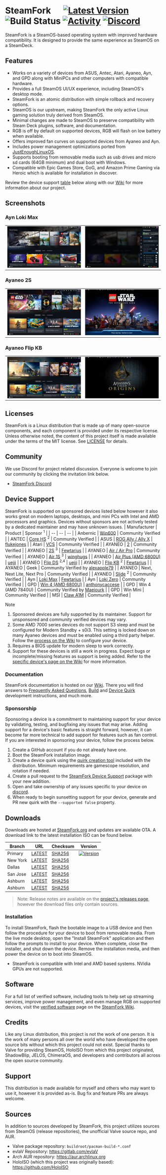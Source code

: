 # SteamFork&nbsp;&nbsp;&nbsp;&nbsp;&nbsp;&nbsp;[![Latest Version](https://img.shields.io/github/release/SteamFork/distribution.svg?color=1384B5&label=latest%20version&style=flat-square)](https://github.com/SteamFork/distribution/releases/latest) ![Build Status](https://img.shields.io/github/actions/workflow/status/SteamFork/distribution/release.yml?color=1384B5) [![Activity](https://img.shields.io/github/commit-activity/m/SteamFork/distribution?color=1384B5&style=flat-square)](https://github.com/SteamFork/distribution/commits) [![Discord](https://img.shields.io/discord/1245092101193072650?color=1384B5&label=chat&style=flat-square)](https://discord.gg/AQ5rtQstCf)

SteamFork is a SteamOS-based operating system with improved hardware compatibility.  It is designed to provide the same experience as SteamOS on a SteamDeck.

## Features
* Works on a variety of devices from ASUS, Antec, Atari, Ayaneo, Ayn, and GPD along with MiniPCs and other computers with compatible hardware.
* Provides a full SteamOS UI/UX experience, including SteamOS's desktop mode.
* SteamFork is an atomic distribution with simple rollback and recovery options.
* SteamOS is our upstream, making SteamFork the only active Linux gaming solution truly derived from SteamOS.
* Minimal changes are made to SteamOS to preserve compatibility with Steam Deck plugins, software, and documentation.
* RGB is off by default on supported devices, RGB will flash on low battery when available.
* Offers improved fan curves on supported devices from Ayaneo and Ayn.
* Includes power management optimizations ported from [JustEnoughLinuxOS](https://github.com/JustEnoughLinuxOS).
* Supports booting from removable media such as usb drives and micro sd cards (64GB minimum) and dual boot with Windows.
* Compatible with Epic Games Store, GoG, and Amazon Prime Gaming via Heroic which is available for installation in discover.

Review the device support [table](https://github.com/SteamFork#device-support) below along with our [Wiki](https://wiki.steamfork.org) for more information about our project.

## Screenshots
### Ayn Loki Max
<table>
  <tr>
    <td><img src="https://raw.githubusercontent.com/SteamFork/.github/main/profile/.images/20240609-max-1.jpg"/></td>
    <td><img src="https://raw.githubusercontent.com/SteamFork/.github/main/profile/.images/20240609-max-2.jpg"/></td>
  </tr>
</table>

### Ayaneo 2S
<table>
  <tr>
    <td><img src="https://raw.githubusercontent.com/SteamFork/.github/main/profile/.images/20240525-2s-1.jpg"/></td>
    <td><img src="https://raw.githubusercontent.com/SteamFork/.github/main/profile/.images/20240525-2s-2.jpg"/></td>
  </tr>
</table>

### Ayaneo Flip KB
<table>
  <tr>
    <td><img src="https://raw.githubusercontent.com/SteamFork/.github/main/profile/.images/20240525-flip-1.jpg"/></td>
    <td><img src="https://raw.githubusercontent.com/SteamFork/.github/main/profile/.images/20240525-flip-2.jpg"/></td>
  </tr>
</table>

## Licenses
SteamFork is a Linux distribution that is made up of many open-source components, and each component is provided under its respective license.  Unless otherwise noted, the content of this project itself is made available under the terms of the MIT license.  See [LICENSE](https://github.com/SteamFork/distribution/blob/main/rootfs/steamfork/LICENSE) for details.

## Community
We use Discord for project related discussion.  Everyone is welcome to join our community by clicking the invitation link below.
* [SteamFork Discord](https://discord.gg/AQ5rtQstCf)

## Device Support
SteamFork is supported on sponsored devices listed below however it also works great on modern laptops, desktops, and mini PCs with Intel and AMD processors and graphics.  Devices without sponsors are not actively tested by a dedicated maintainer and may have unknown issues.
| Manufacturer | Product | Sponsor <sup>1</sup> |
| -- | -- | -- |
| Anbernic | [Win600](https://wiki.steamfork.org/devices/anbernic/win600) | Community Verified |
| ANTEC | [Core HS](antec/core-hs.md) <sup>2</sup> | Community Verified |
| ASUS | [ROG Ally / Ally X](https://wiki.steamfork.org/devices/asus/rog-ally) | [flukejones](https://github.com/flukejones) |
| Atari | [VCS](atari/vcs.md) | Community Verified |
| AYANEO | [2](ayaneo/ayaneo-2) | Community Verified |
| AYANEO | [2S](https://wiki.steamfork.org/devices/ayaneo/ayaneo-2s) <sup>3</sup> | [Fewtarius](https://github.com/fewtarius) |
| AYANEO | [Air / Air Pro](ayaneo/air.md) | Community Verified |
| AYANEO | [Air 1S](https://wiki.steamfork.org/devices/ayaneo/air-1s) <sup>3</sup> | [winghugs](https://github.com/winghugs) |
| AYANEO | [Air Plus (AMD 6800U)](https://wiki.steamfork.org/devices/ayaneo/air-plus-6800u) | [uejji](https://github.com/uejji) |
| AYANEO | [Flip DS](https://wiki.steamfork.org/devices/ayaneo/flip-ds) <sup>2,4</sup> | [uejji](https://github.com/uejji) |
| AYANEO | [Flip KB](https://wiki.steamfork.org/devices/ayaneo/flip-kb) <sup>2</sup> | [Fewtarius](https://github.com/fewtarius) |
| AYANEO | Geek | Community Verified by [alexapple79](https://www.youtube.com/watch?v=4iBE-PUC_0Y) |
| AYANEO | Next, Next Lite, Next Pro | Community Verified |
| AYANEO | [Slide](ayaneo/slide.md) <sup>2</sup> | Community Verified |
| Ayn | [Loki Max](https://wiki.steamfork.org/devices/ayn/loki-max) | [Fewtarius](https://github.com/fewtarius) |
| Ayn | [Loki Zero](ayn/loki-zero) | Community Verified |
| GPD | [Win 4 (AMD 6800U)](https://wiki.steamfork.org/devices/gpd/win4-6800u) | [anthonycaccese](https://github.com/anthonycaccese) |
| GPD | Win 4 (AMD 7840U) | Community Verified by [Maeiourk](https://github.com/maeiourk) |
| GPD | Win Mini | Community Verified |
| MSI | [Claw A1M](https://wiki.steamfork.org/devices/msi/claw-a1m) | Community Verified |

> [!NOTE]
> 1. Sponsored devices are fully supported by its maintainer.  Support for unsponsored and community verified devices may vary.<br>
> 2. Some AMD 7000 series devices do not support S3 sleep and must be configured for Modern Standby + s0i3.  This setting is locked down on many Ayaneo devices and must be enabled using a third party helper.  Follow the [process on the Wiki](https://wiki.steamfork.org/troubleshooting/#enabling-modern-sleep-on-7000-series-amd-based-devices) to configure your device.
> 3. Requires a BIOS update for modern sleep to work correctly.
> 4. Support for these devices is still a work in progress.  Expect bugs or incomplete/missing features as support is being added.  Refer to the [specific device's page on the Wiki](https://wiki.steamfork.org/devices/) for more information.

### Documentation
SteamFork documentation is hosted on our [Wiki](https://wiki.steamfork.org).  There you will find answers to [Frequently Asked Questions](https://wiki.steamfork.org/faqs/), [Build](https://wiki.steamfork.org/contribute/build/) and [Device Quirk](https://wiki.steamfork.org/contribute/quirks/) development instructions, and much more.

### Sponsorship
Sponsoring a device is a commitment to maintaining support for your device by validating, testing, and bugfixing any issues that may arise.  Adding support for a device's basic features is straight forward, however, it can become far more technical to add support for features such as fan control.  If you are interested in sponsoring your device, follow the process below.

1. Create a GitHub account if you do not already have one.
2. Boot the SteamFork installation image.
3. Create a device quirk using the [quirk creation tool](https://wiki.steamfork.org/contribute/quirks/) included with the distribution.  Minimum requirements are gamescope resolution, and rotation if needed.
4. Create a pull request to the [SteamFork Device Support](https://github.com/SteamFork/distribution/tree/main/PKGBUILD/steamfork-device-support) package with your new addition.
5. Open and take ownership of any issues specific to your device on [discord](https://github.com/SteamFork#community).
6. When ready to begin sunsetting support for your device, generate and PR new quirk with the `--supported false` property.

## Downloads 
Downloads are hosted at [SteamFork.org](https://www.steamfork.org/images/installer/) and updates are available OTA.  A download link to the latest installation ISO can be
 found below.

| Branch | URL | Checksum | Version |
| -- | -- | -- | -- |
| Primary | [LATEST](https://www.steamfork.org/images/installer/steamfork-rel-latest-x86_64.iso) | [SHA256](https://www.steamfork.org/images/installer/steamfork-rel-latest-x86_64.iso.sha256) | [![Version](https://img.shields.io/github/release/SteamFork/distribution.svg?color=156C9C&label=&style=flat-square)](https://github.com/SteamFork/distribution/releases/latest) |
| New York | [LATEST](https://www1.ny.steamfork.org/images/installer/steamfork-rel-latest-x86_64.iso) | [SHA256](https://www1.ny.steamfork.org/images/installer/steamfork-rel-latest-x86_64.iso.sha256) |||
| Dallas | [LATEST](https://www1.da.steamfork.org/images/installer/steamfork-rel-latest-x86_64.iso) | [SHA256](https://www1.da.steamfork.org/images/installer/steamfork-rel-latest-x86_64.iso.sha256) |||
| San Jose | [LATEST](https://www1.sj.steamfork.org/images/installer/steamfork-rel-latest-x86_64.iso) | [SHA256](https://www1.sj.steamfork.org/images/installer/steamfork-rel-latest-x86_64.iso.sha256) ||
| Ashburn | [LATEST](https://www1.as.steamfork.org/images/installer/steamfork-rel-latest-x86_64.iso) | [SHA256](https://www1.as.steamfork.org/images/installer/steamfork-rel-latest-x86_64.iso.sha256) |||
| Ashburn | [LATEST](https://www2.as.steamfork.org/images/installer/steamfork-rel-latest-x86_64.iso) | [SHA256](https://www2.as.steamfork.org/images/installer/steamfork-rel-latest-x86_64.iso.sha256) |||

> Note: Release notes are available on the [project's releases page](https://github.com/SteamFork/distribution/releases), however the download files only contain sources.

### Installation
To install SteamFork, flash the bootable image to a USB device and then follow the procedure for your device to boot from removable media.  From the live mode desktop, open the "Install SteamFork" application and then follow the prompts to install to your device.  When complete, close the installer, and shut down the device.  Remove the installation media, and then power the device on to boot into SteamOS.

* SteamFork is compatible with Intel and AMD based systems.  NVidia GPUs are not supported.

## Software
For a full list of verified software, including tools to help set up streaming services, improve power management, and even manage RGB on supported devices, visit the [verified software](https://wiki.steamfork.org/play/verified-software) page on the [SteamFork Wiki](https://wiki.steamfork.org).

## Credits

Like any Linux distribution, this project is not the work of one person.  It is the work of many persons all over the world who have developed the open source bits without which this project could not exist.  Special thanks to Valve for providing SteamOS, HoloISO from which this project originated, ShadowBlip, JELOS, ChimeraOS, and developers and contributors all across the open source community.

## Support
This distribution is made available for myself and others who may want to use it, however it is provided as-is.  Bug fix and feature PRs are always welcome.

## Sources
In addition to sources developed by SteamFork, this project utilizes sources from SteamOS (release repositories), the unofficial Valve source repo, and AUR.

* Valve package repository: `buildroot/pacman-build-*.conf`
* evlaV Repository: https://gitlab.com/evlaV
* Arch AUR repository: https://aur.archlinux.org
* HoloISO (which this project was originally based): https://github.com/HoloISO
